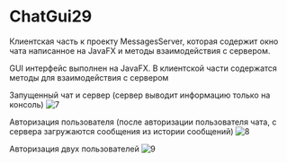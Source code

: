 # ChatGui29

Клиентская часть к проекту MessagesServer, которая содержит окно чата написанное на JavaFX и методы взаимодействия с сервером.

GUI интерфейс выполнен на JavaFX.
В клиентской части содержатся методы для взаимодействия с сервером

Запущенный чат и сервер (сервер выводит информацию только на консоль)
![7](https://user-images.githubusercontent.com/104260618/202533834-a7e8ca79-5c79-4948-a62d-5b76afc13e09.jpg)

Авторизация пользователя (после авторизации пользователя чата, с сервера загружаются сообщения из истории сообщений)
![8](https://user-images.githubusercontent.com/104260618/202533892-466deee2-29fd-47c3-9a54-b2b5c79c7ef8.jpg)

Авторизация двух пользователей
![9](https://user-images.githubusercontent.com/104260618/202533932-d06295eb-1c47-40df-b9cd-8068baeff2df.jpg)
